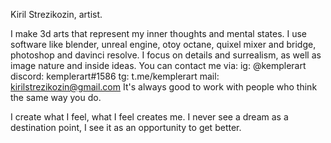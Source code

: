 Kiril Strezikozin, artist.

I make 3d arts that represent my inner thoughts and mental states.
I use software like blender, unreal engine, otoy octane, quixel mixer and bridge, photoshop and davinci resolve.
I focus on details and surrealism, as well as image nature and inside ideas.
You can contact me via:
ig: @kemplerart   discord: kemplerart#1586    tg: t.me/kemplerart    mail: kirilstrezikozin@gmail.com
It's always good to work with people who think the same way you do. 

I create what I feel, what I feel creates me.
I never see a dream as a destination point, I see it as an opportunity to get better.
